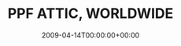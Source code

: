---
templateKey: event
guid: 0894a6ab-6eab-11ea-99c5-002590d1d1b0
date: 2009-04-14T00:00:00+00:00
eventTime: 'ALL DAY!'
title: PPF ATTIC, WORLDWIDE
artist: PPF ATTIC
city: Toronto
venue: WORLDWIDE
group: PPF House
guests: YOU!
---